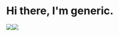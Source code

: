# Hi there, I'm generic.

![](https://raw.githubusercontent.com/username/github-stats/master/generated/overview.svg#gh-dark-mode-only)![](https://raw.githubusercontent.com/username/github-stats/master/generated/overview.svg#gh-light-mode-only)
